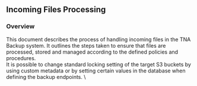 ## Incoming Files Processing
### Overview
This document describes the process of handling incoming files in the TNA Backup system. It outlines the steps taken to ensure that files are processed, stored and managed according to the defined policies and procedures. \
It is possible to change standard locking setting of the target S3 buckets by using custom metadata or by setting certain values in the database when defining the backup endpoints. \


